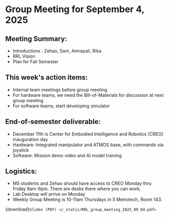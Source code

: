 
# Group Meeting for September 4, 2025

## Meeting Summary: 
- Introductions : Zehao, Sam, Amrapali, Rika
- RRL Vision 
- Plan for Fall Semester 

## This week's action items: 
- Internal team meetings before group meeting 
- For hardware teams, we need the Bill-of-Materials for discussion at next group meeting 
- For software teams, start developing simulator 

## End-of-semester deliverable: 
- December 11th is Center for Embodied Intelligence and Robotics (CREO) inauguration day
- Hardware: Integrated manipulator and ATMOS base, with commands via joystick
- Software: Mission demo video and AI model training 

## Logistics:
- MS students and Zehao should have access to CREO Monday thru Friday 8am-6pm. There are desks there where you can work. 
- Lab Desktop will arrive on Monday 
- Weekly Group Meeting is 10-11am Thursdays in 5 Metrotech, Room 143. 

{download}`Slides (PDF) </_static/RRL_group_meeting_2025_09_04.pdf>`